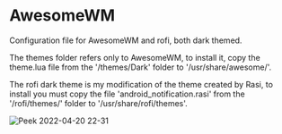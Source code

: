 # AwesomeWM

Configuration file for AwesomeWM and rofi, both dark themed.

The themes folder refers only to AwesomeWM, to install it, copy the theme.lua file from the '/themes/Dark' folder to '/usr/share/awesome/'.

The rofi dark theme is my modification of the theme created by Rasi, to install you must copy the file 'android_notification.rasi' from the '/rofi/themes/' folder to '/usr/share/rofi/themes'.

![Peek 2022-04-20 22-31](https://user-images.githubusercontent.com/79066006/164353871-3b55c148-29c2-48d4-b037-a9e5fad3e854.gif)
